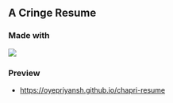 ## A Cringe Resume

### Made with 
<a href="#"><img src="https://skillicons.dev/icons?i=html,css,js"></a>

### Preview
- https://oyepriyansh.github.io/chapri-resume
